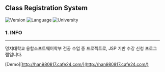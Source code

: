Class Registration System
-------------------------

![Version](https://img.shields.io/badge/Version-2.10.0-green.svg) ![Language](https://img.shields.io/badge/Language-JSP-darkgreen.svg) ![University](https://img.shields.io/badge/University-MJU(Seoul)-blue.svg)

### 1. INFO

---

명지대학교 융합소프트웨어학부 전공 수업 중 프로젝트로, JSP 기반 수강 신청 프로그램입니다.

[Demo][http://han980817.cafe24.com/](http://han980817.cafe24.com/)
